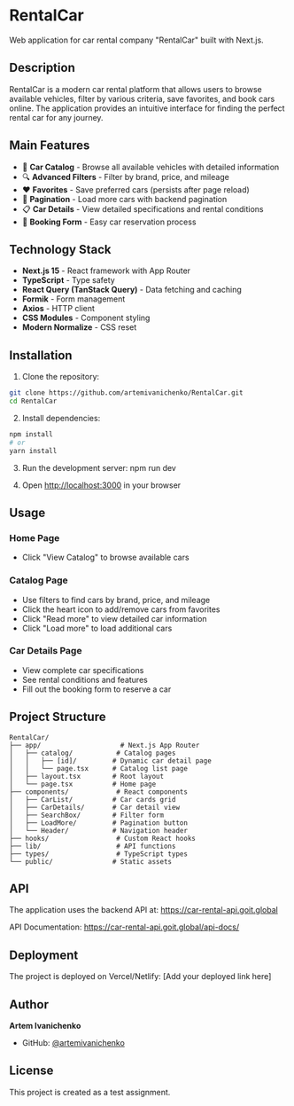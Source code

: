 # RentalCar

Web application for car rental company "RentalCar" built with Next.js.

## Description

RentalCar is a modern car rental platform that allows users to browse available
vehicles, filter by various criteria, save favorites, and book cars online. The
application provides an intuitive interface for finding the perfect rental car
for any journey.

## Main Features

-  🚗 **Car Catalog** - Browse all available vehicles with detailed information
-  🔍 **Advanced Filters** - Filter by brand, price, and mileage
-  ❤️ **Favorites** - Save preferred cars (persists after page reload)
-  📄 **Pagination** - Load more cars with backend pagination
-  📋 **Car Details** - View detailed specifications and rental conditions
-  📝 **Booking Form** - Easy car reservation process

## Technology Stack

-  **Next.js 15** - React framework with App Router
-  **TypeScript** - Type safety
-  **React Query (TanStack Query)** - Data fetching and caching
-  **Formik** - Form management
-  **Axios** - HTTP client
-  **CSS Modules** - Component styling
-  **Modern Normalize** - CSS reset

## Installation

1. Clone the repository:

```bash
git clone https://github.com/artemivanichenko/RentalCar.git
cd RentalCar
```

2. Install dependencies:

```bash
npm install
# or
yarn install
```

3. Run the development server: npm run dev

4. Open [http://localhost:3000](http://localhost:3000) in your browser

## Usage

### Home Page

-  Click "View Catalog" to browse available cars

### Catalog Page

-  Use filters to find cars by brand, price, and mileage
-  Click the heart icon to add/remove cars from favorites
-  Click "Read more" to view detailed car information
-  Click "Load more" to load additional cars

### Car Details Page

-  View complete car specifications
-  See rental conditions and features
-  Fill out the booking form to reserve a car

## Project Structure

```
RentalCar/
├── app/                    # Next.js App Router
│   ├── catalog/           # Catalog pages
│   │   ├── [id]/         # Dynamic car detail page
│   │   └── page.tsx      # Catalog list page
│   ├── layout.tsx        # Root layout
│   └── page.tsx          # Home page
├── components/            # React components
│   ├── CarList/          # Car cards grid
│   ├── CarDetails/       # Car detail view
│   ├── SearchBox/        # Filter form
│   ├── LoadMore/         # Pagination button
│   └── Header/           # Navigation header
├── hooks/                 # Custom React hooks
├── lib/                   # API functions
├── types/                 # TypeScript types
└── public/               # Static assets
```

## API

The application uses the backend API at: https://car-rental-api.goit.global

API Documentation: https://car-rental-api.goit.global/api-docs/

## Deployment

The project is deployed on Vercel/Netlify: [Add your deployed link here]

## Author

**Artem Ivanichenko**

-  GitHub: [@artemivanichenko](https://github.com/artemivanichenko)

## License

This project is created as a test assignment.

